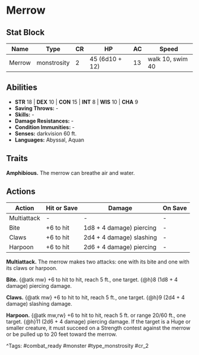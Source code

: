 # Merrow

## Stat Block

| Name | Type | CR | HP | AC | Speed |
|------|------|----|----|----|-------|
| Merrow | monstrosity | 2 | 45 (6d10 + 12) | 13 | walk 10, swim 40 |

## Abilities

- **STR** 18 | **DEX** 10 | **CON** 15 | **INT** 8 | **WIS** 10 | **CHA** 9
- **Saving Throws:** -  
- **Skills:** -  
- **Damage Resistances:** -  
- **Condition Immunities:** -  
- **Senses:** darkvision 60 ft.  
- **Languages:** Abyssal, Aquan

## Traits

**Amphibious.** The merrow can breathe air and water.


## Actions

| Action | Hit or Save | Damage | On Save |
|--------|--------------|--------|----------|
| Multiattack | - | - | - |
| Bite | +6 to hit | 1d8 + 4 damage) piercing | - |
| Claws | +6 to hit | 2d4 + 4 damage) slashing | - |
| Harpoon | +6 to hit | 2d6 + 4 damage) piercing | - |

**Multiattack.** The merrow makes two attacks: one with its bite and one with its claws or harpoon.

**Bite.** {@atk mw} +6 to hit to hit, reach 5 ft., one target. {@h}8 (1d8 + 4 damage) piercing damage.

**Claws.** {@atk mw} +6 to hit to hit, reach 5 ft., one target. {@h}9 (2d4 + 4 damage) slashing damage.

**Harpoon.** {@atk mw,rw} +6 to hit to hit, reach 5 ft. or range 20/60 ft., one target. {@h}11 (2d6 + 4 damage) piercing damage. If the target is a Huge or smaller creature, it must succeed on a Strength contest against the merrow or be pulled up to 20 feet toward the merrow.


^Tags: #combat_ready #monster #type_monstrosity #cr_2